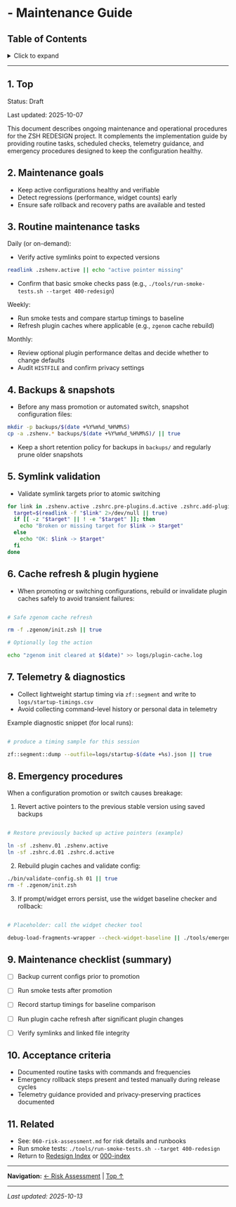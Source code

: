 # - Maintenance Guide

## Table of Contents

<details>
<summary>Click to expand</summary>

- [1. Top](#1-top)
- [2. Maintenance goals](#2-maintenance-goals)
- [3. Routine maintenance tasks](#3-routine-maintenance-tasks)
- [4. Backups & snapshots](#4-backups-snapshots)
- [5. Symlink validation](#5-symlink-validation)
- [6. Cache refresh & plugin hygiene](#6-cache-refresh-plugin-hygiene)
- [7. Telemetry & diagnostics](#7-telemetry-diagnostics)
- [8. Emergency procedures](#8-emergency-procedures)
- [9. Maintenance checklist (summary)](#9-maintenance-checklist-summary)
- [10. Acceptance criteria](#10-acceptance-criteria)
- [11. Related](#11-related)

</details>

---


## 1. Top

Status: Draft

Last updated: 2025-10-07

This document describes ongoing maintenance and operational procedures for the ZSH REDESIGN project. It complements the implementation guide by providing routine tasks, scheduled checks, telemetry guidance, and emergency procedures designed to keep the configuration healthy.

## 2. Maintenance goals

- Keep active configurations healthy and verifiable
- Detect regressions (performance, widget counts) early
- Ensure safe rollback and recovery paths are available and tested


## 3. Routine maintenance tasks

Daily (or on-demand):

- Verify active symlinks point to expected versions


```bash
readlink .zshenv.active || echo "active pointer missing"
```

- Confirm that basic smoke checks pass (e.g., `./tools/run-smoke-tests.sh --target 400-redesign`)


Weekly:

- Run smoke tests and compare startup timings to baseline
- Refresh plugin caches where applicable (e.g., `zgenom` cache rebuild)


Monthly:

- Review optional plugin performance deltas and decide whether to change defaults
- Audit `HISTFILE` and confirm privacy settings


## 4. Backups & snapshots

- Before any mass promotion or automated switch, snapshot configuration files:


```bash
mkdir -p backups/$(date +%Y%m%d_%H%M%S)
cp -a .zshenv.* backups/$(date +%Y%m%d_%H%M%S)/ || true
```

- Keep a short retention policy for backups in `backups/` and regularly prune older snapshots


## 5. Symlink validation

- Validate symlink targets prior to atomic switching


```bash
for link in .zshenv.active .zshrc.pre-plugins.d.active .zshrc.add-plugins.d.active .zshrc.d.active; do
  target=$(readlink -f "$link" 2>/dev/null || true)
  if [[ -z "$target" || ! -e "$target" ]]; then
    echo "Broken or missing target for $link -> $target"
  else
    echo "OK: $link -> $target"
  fi
done
```

## 6. Cache refresh & plugin hygiene

- When promoting or switching configurations, rebuild or invalidate plugin caches safely to avoid transient failures:


```bash

# Safe zgenom cache refresh

rm -f .zgenom/init.zsh || true

# Optionally log the action

echo "zgenom init cleared at $(date)" >> logs/plugin-cache.log
```

## 7. Telemetry & diagnostics

- Collect lightweight startup timing via `zf::segment` and write to `logs/startup-timings.csv`
- Avoid collecting command-level history or personal data in telemetry


Example diagnostic snippet (for local runs):

```bash

# produce a timing sample for this session

zf::segment::dump --outfile=logs/startup-$(date +%s).json || true
```

## 8. Emergency procedures

When a configuration promotion or switch causes breakage:

1. Revert active pointers to the previous stable version using saved backups


```bash

# Restore previously backed up active pointers (example)

ln -sf .zshenv.01 .zshenv.active
ln -sf .zshrc.d.01 .zshrc.d.active
```

2. Rebuild plugin caches and validate config:


```bash
./bin/validate-config.sh 01 || true
rm -f .zgenom/init.zsh
```

3. If prompt/widget errors persist, use the widget baseline checker and rollback:


```bash

# Placeholder: call the widget checker tool

debug-load-fragments-wrapper --check-widget-baseline || ./tools/emergency-rollback.sh
```

## 9. Maintenance checklist (summary)

- [ ] Backup current configs prior to promotion
- [ ] Run smoke tests after promotion
- [ ] Record startup timings for baseline comparison
- [ ] Run plugin cache refresh after significant plugin changes
- [ ] Verify symlinks and linked file integrity


## 10. Acceptance criteria

- Documented routine tasks with commands and frequencies
- Emergency rollback steps present and tested manually during release cycles
- Telemetry guidance provided and privacy-preserving practices documented


## 11. Related

- See: `060-risk-assessment.md` for risk details and runbooks
- Run smoke tests: `./tools/run-smoke-tests.sh --target 400-redesign`
- Return to [Redesign Index](../000-index.md) or [000-index](../000-index.md)

---

**Navigation:** [← Risk Assessment](400-redesign/060-risk-assessment.md) | [Top ↑](#maintenance-guide)

---

*Last updated: 2025-10-13*
